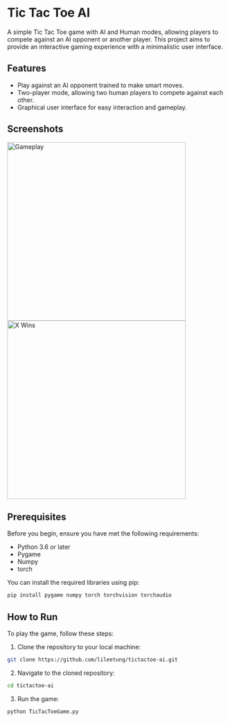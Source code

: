 
# Tic Tac Toe AI

A simple Tic Tac Toe game with AI and Human modes, allowing players to compete against an AI opponent or another player. This project aims to provide an interactive gaming experience with a minimalistic user interface.

## Features

- Play against an AI opponent trained to make smart moves.
- Two-player mode, allowing two human players to compete against each other.
- Graphical user interface for easy interaction and gameplay.

## Screenshots

<p float="left">
  <img src="https://github.com/lileetung/tictactoe-ai/assets/83776772/e77ce8dd-ddaa-4785-8954-f684f36b2bcb" width="412" alt="Gameplay"/>
  <img src="https://github.com/lileetung/tictactoe-ai/assets/83776772/92b53ab0-8dc4-4046-87dd-fd90c6cd2755" width="412" alt="X Wins"/>
</p>

## Prerequisites

Before you begin, ensure you have met the following requirements:

- Python 3.6 or later
- Pygame
- Numpy
- torch

You can install the required libraries using pip:

```bash
pip install pygame numpy torch torchvision torchaudio
```

## How to Run

To play the game, follow these steps:

1. Clone the repository to your local machine:

```bash
git clone https://github.com/lileetung/tictactoe-ai.git
```

2. Navigate to the cloned repository:

```bash
cd tictactoe-ai
```

3. Run the game:

```bash
python TicTacToeGame.py
```

